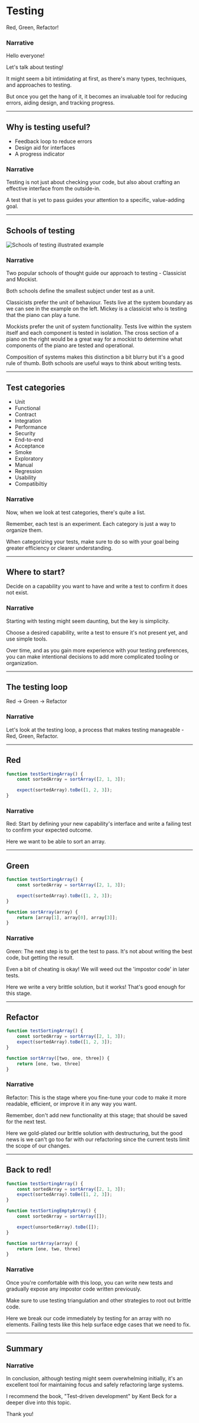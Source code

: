 # Testing

Red, Green, Refactor!

### Narrative

Hello everyone!

Let's talk about testing!

It might seem a bit intimidating at first, as there's many types, techniques, and approaches to testing.

But once you get the hang of it, it becomes an invaluable tool for reducing errors, aiding design, and tracking progress.

---

## Why is testing useful?

* Feedback loop to reduce errors
* Design aid for interfaces
* A progress indicator

### Narrative

Testing is not just about checking your code, but also about crafting an effective interface from the outside-in. 

A test that is yet to pass guides your attention to a specific, value-adding goal.

---

## Schools of testing

![Schools of testing illustrated example](/assets/schools.png)

### Narrative

Two popular schools of thought guide our approach to testing - Classicist and Mockist.

Both schools define the smallest subject under test as a unit.

Classicists prefer the unit of behaviour. Tests live at the system boundary as we can see in the example on the left. Mickey is a classicist who is testing that the piano can play a tune.

Mockists prefer the unit of system functionality. Tests live within the system itself and each component is tested in isolation. The cross section of a piano on the right would be a great way for a mockist to determine what components of the piano are tested and operational.

Composition of systems makes this distinction a bit blurry but it's a good rule of thumb. Both schools are useful ways to think about writing tests.

---

## Test categories

* Unit
* Functional
* Contract
* Integration
* Performance
* Security
* End-to-end
* Acceptance
* Smoke
* Exploratory
* Manual
* Regression
* Usability
* Compatibiltiy

### Narrative

Now, when we look at test categories, there's quite a list.

Remember, each test is an experiment. Each category is just a way to organize them.

When categorizing your tests, make sure to do so with your goal being greater efficiency or clearer understanding.

---

## Where to start?

Decide on a capability you want to have and write a test to confirm it does not exist.

### Narrative

Starting with testing might seem daunting, but the key is simplicity.

Choose a desired capability, write a test to ensure it's not present yet, and use simple tools.

Over time, and as you gain more experience with your testing preferences, you can make intentional decisions to add more complicated tooling or organization.

---

## The testing loop

Red -> Green -> Refactor

### Narrative

Let's look at the testing loop, a process that makes testing manageable - Red, Green, Refactor.

---
<!-- .slide: data-transition="slide-in fade-out" -->

## Red

```js
function testSortingArray() {
    const sortedArray = sortArray([2, 1, 3]);

    expect(sortedArray).toBe([1, 2, 3]);
}
```

### Narrative

Red: Start by defining your new capability's interface and write a failing test to confirm your expected outcome.

Here we want to be able to sort an array.

---
<!-- .slide: data-transition="fade" -->

## Green

```js [7-9]
function testSortingArray() {
    const sortedArray = sortArray([2, 1, 3]);

    expect(sortedArray).toBe([1, 2, 3]);
}

function sortArray(array) {
    return [array[1], array[0], array[3]];
}
```

### Narrative

Green: The next step is to get the test to pass. It's not about writing the best code, but getting the result. 

Even a bit of cheating is okay! We will weed out the 'impostor code' in later tests.

Here we write a very brittle solution, but it works! That's good enough for this stage.

---
<!-- .slide: data-transition="fade" -->

## Refactor

```js [6-7]
function testSortingArray() {
    const sortedArray = sortArray([2, 1, 3]);
    expect(sortedArray).toBe([1, 2, 3]);
}

function sortArray([two, one, three]) {
    return [one, two, three]
}
```

### Narrative

Refactor: This is the stage where you fine-tune your code to make it more readable, efficient, or improve it in any way you want.

Remember, don't add new functionality at this stage; that should be saved for the next test.

Here we gold-plated our brittle solution with destructuring, but the good news is we can't go too far with our refactoring since the current tests limit the scope of our changes.

---
<!-- .slide: data-transition="fade-in slide-out" -->

## Back to red!

```js [6-10]
function testSortingArray() {
    const sortedArray = sortArray([2, 1, 3]);
    expect(sortedArray).toBe([1, 2, 3]);
}

function testSortingEmptyArray() {
    const sortedArray = sortArray([]);

    expect(unsortedArray).toBe([]);
}

function sortArray(array) {
    return [one, two, three]
}
```

### Narrative

Once you're comfortable with this loop, you can write new tests and gradually expose any impostor code written previously.

Make sure to use testing triangulation and other strategies to root out brittle code.

Here we break our code immediately by testing for an array with no elements. Failing tests like this help surface edge cases that we need to fix.

---

## Summary


### Narrative

In conclusion, although testing might seem overwhelming initially, it's an excellent tool for maintaining focus and safely refactoring large systems.

I recommend the book, "Test-driven development" by Kent Beck for a deeper dive into this topic.

Thank you!